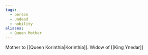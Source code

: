 ```yaml
---
tags:
  - person
  - undead
  - nobility
aliases:
  - Queen Mother
---
```

Mother to [[Queen Korinthia|Korinthia]].
Widow of [[King Ynedar]]